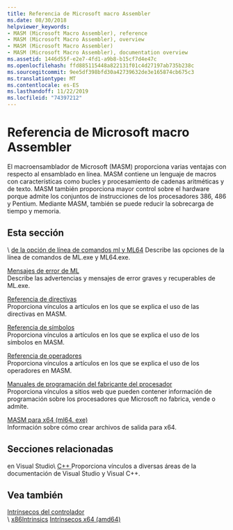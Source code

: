 ```yaml
---
title: Referencia de Microsoft macro Assembler
ms.date: 08/30/2018
helpviewer_keywords:
- MASM (Microsoft Macro Assembler), reference
- MASM (Microsoft Macro Assembler), overview
- MASM (Microsoft Macro Assembler)
- MASM (Microsoft Macro Assembler), documentation overview
ms.assetid: 1446d55f-e2e7-4fd1-a9b8-b15cf7d4e47c
ms.openlocfilehash: ffd885115448a822131f01c4d27197ab735b238c
ms.sourcegitcommit: 9ee5df398bfd30a42739632de3e165874cb675c3
ms.translationtype: MT
ms.contentlocale: es-ES
ms.lasthandoff: 11/22/2019
ms.locfileid: "74397212"
---
```

# <a name="microsoft-macro-assembler-reference"></a>Referencia de Microsoft macro Assembler

El macroensamblador de Microsoft (MASM) proporciona varias ventajas con respecto al ensamblado en línea. MASM contiene un lenguaje de macros con características como bucles y procesamiento de cadenas aritméticas y de texto. MASM también proporciona mayor control sobre el hardware porque admite los conjuntos de instrucciones de los procesadores 386, 486 y Pentium. Mediante MASM, también se puede reducir la sobrecarga de tiempo y memoria.

## <a name="in-this-section"></a>Esta sección

\ [de la opción de línea de comandos ml y ML64](../../assembler/masm/ml-and-ml64-command-line-reference.md)
Describe las opciones de la línea de comandos de ML.exe y ML64.exe.

[Mensajes de error de ML](../../assembler/masm/ml-error-messages.md)\
Describe las advertencias y mensajes de error graves y recuperables de ML.exe.

[Referencia de directivas](directives-reference.md)\
Proporciona vínculos a artículos en los que se explica el uso de las directivas en MASM.

[Referencia de símbolos](../../assembler/masm/symbols-reference.md)\
Proporciona vínculos a artículos en los que se explica el uso de los símbolos en MASM.

[Referencia de operadores](../../assembler/masm/operators-reference.md)\
Proporciona vínculos a artículos en los que se explica el uso de los operadores en MASM.

[Manuales de programación del fabricante del procesador](../../assembler/masm/processor-manufacturer-programming-manuals.md)\
Proporciona vínculos a sitios web que pueden contener información de programación sobre los procesadores que Microsoft no fabrica, vende o admite.

[MASM para x64 (ml64. exe)](../../assembler/masm/masm-for-x64-ml64-exe.md)\
Información sobre cómo crear archivos de salida para x64.

## <a name="related-sections"></a>Secciones relacionadas

en Visual Studio\ [ C++ ](../../overview/visual-cpp-in-visual-studio.md)
Proporciona vínculos a diversas áreas de la documentación de Visual Studio y Visual C++.

## <a name="see-also"></a>Vea también

[Intrínsecos del controlador](../../intrinsics/compiler-intrinsics.md)\
\ [x86Intrinsics](../../intrinsics/x86-intrinsics-list.md)
[Intrínsecos x64 (amd64)](../../intrinsics/x64-amd64-intrinsics-list.md)
